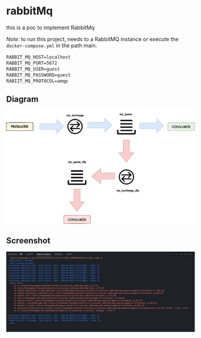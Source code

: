 # rabbitMq

this is a poc to implement RabbitMq

*_Note:_* to run this project, needs to a RabbitMQ instance or execute the `docker-compose.yml` in the path main. 

```.env
RABBIT_MQ_HOST=localhost
RABBIT_MQ_PORT=5672
RABBIT_MQ_USER=guest
RABBIT_MQ_PASSWORD=guest
RABIIT_MQ_PROTOCOL=amqp
```

## Diagram

![Diagram](diagram.png)

## Screenshot 

![screenshot](screenshot.png)

